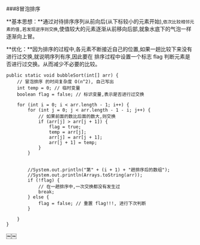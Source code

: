 ###8冒泡排序

**基本思想：**通过对待排序序列从前向后(从下标较小的元素开始),`依次比较相邻元素的值,若发现逆序则交换`,使值较大的元素逐渐从前移向后部,就象水底下的气泡一样逐渐向上冒。

**优化：**因为排序的过程中,各元素不断接近自己的位置,如果一趟比较下来没有进行过交换,就说明序列有序,因此要在 排序过程中设置一个标志 flag 判断元素是否进行过交换。从而减少不必要的比较。

	public static void bubbleSort(int[] arr) {		// 冒泡排序 的时间复杂度 O(n^2), 自己写出		int temp = 0; // 临时变量		boolean flag = false; // 标识变量,表示是否进行过交换 
		for (int i = 0; i < arr.length - 1; i++) {			for (int j = 0; j < arr.length - 1 - i; j++) {				// 如果前面的数比后面的数大,则交换 				if (arr[j] > arr[j + 1]) {					flag = true;					temp = arr[j]; 					arr[j] = arr[j + 1];					arr[j + 1] = temp;	 				} 			}
						//System.out.println("第" + (i + 1) + "趟排序后的数组");			//System.out.println(Arrays.toString(arr));			if (!flag) { 				// 在一趟排序中,一次交换都没有发生过 				break;			} else {				flag = false; // 重置 flag!!!, 进行下次判断			} 
		}	}￼￼